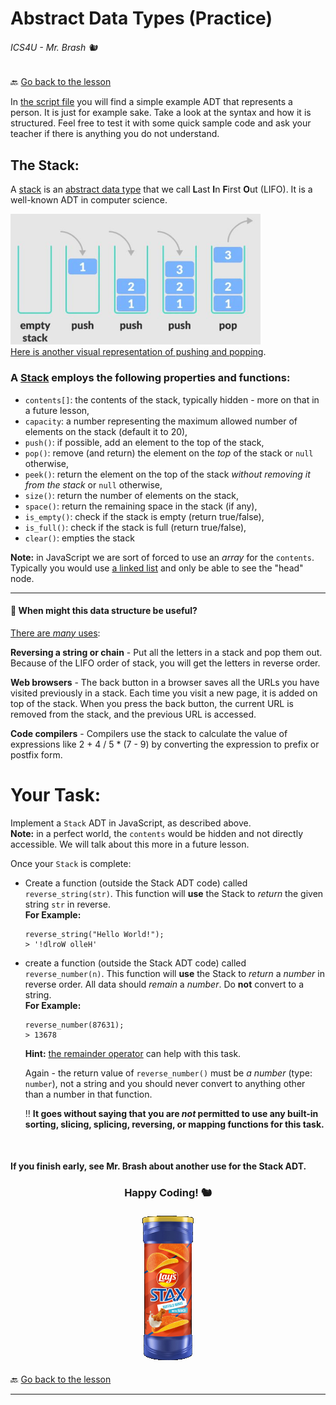 # Abstract Data Types (Practice)

###### ICS4U - Mr. Brash 🐿️

🔙 [Go back to the lesson](./README.md)

In [the script file](script.js) you will find a simple example ADT that represents a person. It is just for example sake. Take a look at the syntax and how it is structured. Feel free to test it with some quick sample code and ask your teacher if there is anything you do not understand.

## The Stack:

A [stack](https://en.wikipedia.org/wiki/Stack_(abstract_data_type)) is an [abstract data type](https://en.wikipedia.org/wiki/Abstract_data_type) that we call **L**ast **I**n **F**irst **O**ut (LIFO). It is a well-known ADT in computer science.

<img alt="A stack visualization with pushing and popping" src="./.assets/stack.jpg" width="400px"><br>
[Here is another visual representation of pushing and popping](https://en.wikipedia.org/wiki/Stack_(abstract_data_type)#/media/File:Lifo_stack.svg).

### A [Stack](https://en.wikipedia.org/wiki/Stack_(abstract_data_type)) employs the following properties and functions:

- `contents[]`: the contents of the stack, typically hidden - more on that in a future lesson,
- `capacity`: a number representing the maximum allowed number of elements on the stack (default it to 20),
- `push()`: if possible, add an element to the top of the stack,
- `pop()`: remove (and return) the element on the _top_ of the stack or `null` otherwise,
- `peek()`: return the element on the top of the stack _without removing it from the stack_ or `null` otherwise,
- `size()`: return the number of elements on the stack,
- `space()`: return the remaining space in the stack (if any),
- `is_empty()`: check if the stack is empty (return true/false),
- `is_full()`: check if the stack is full (return true/false),
- `clear()`: empties the stack

**Note:** in JavaScript we are sort of forced to use an *array* for the `contents`. Typically you would use [a linked list](https://simple.wikipedia.org/wiki/Linked_list) and only be able to see the "head" node.

---

#### 🤔 When might this data structure be useful?

[There are _many_ uses](https://en.wikipedia.org/wiki/Stack_(abstract_data_type)#Applications_of_stacks):

**Reversing a string or chain** - Put all the letters in a stack and pop them out. Because of the LIFO order of stack, you will get the letters in reverse order.

**Web browsers** - The back button in a browser saves all the URLs you have visited previously in a stack. Each time you visit a new page, it is added on top of the stack. When you press the back button, the current URL is removed from the stack, and the previous URL is accessed.

**Code compilers** - Compilers use the stack to calculate the value of expressions like 2 + 4 / 5 * (7 - 9) by converting the expression to prefix or postfix form.


# Your Task:
Implement a `Stack` ADT in JavaScript, as described above.<br>**Note:** in a perfect world, the `contents` would be hidden and not directly accessible. We will talk about this more in a future lesson.

Once your `Stack` is complete:
- Create a function (outside the Stack ADT code) called `reverse_string(str)`. This function will **use** the Stack to *return* the given string `str` in reverse.  
  **For Example:**
  ```JS
  reverse_string("Hello World!");
  > '!dlroW olleH'
  ```

- create a function (outside the Stack ADT code) called `reverse_number(n)`. This function will **use** the Stack to *return* a *number* in reverse order. All data should *remain* a *number*. Do **not** convert to a string.  
  **For Example:**
  ```JS
  reverse_number(87631);
  > 13678
  ```  
  **Hint:** [the remainder operator](https://developer.mozilla.org/en-US/docs/Web/JavaScript/Reference/Operators/Remainder) can help with this task.

  Again - the return value of `reverse_number()` must be *a number* (type: `number`), not a string and you should never convert to anything other than a number in that function.

  ‼️ **It goes without saying that you are _not_ permitted to use any built-in sorting, slicing, splicing, reversing, or mapping functions for this task.**

<br>

#### If you finish early, see Mr. Brash about another use for the Stack ADT.

<div style="text-align:center"><h3>Happy Coding! 🐿️</h3><img src="./.assets/stax.png" /></div>

🔙 [Go back to the lesson](./README.md)

---

<br><br>
